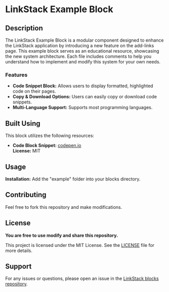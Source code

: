 # LinkStack Example Block

## Description

The LinkStack Example Block is a modular component designed to enhance the LinkStack application by introducing a new feature on the add-links page. This example block serves as an educational resource, showcasing the new system architecture. Each file includes comments to help you understand how to implement and modify this system for your own needs.

### Features

- **Code Snippet Block:** Allows users to display formatted, highlighted code on their pages.
- **Copy & Download Options:** Users can easily copy or download code snippets.
- **Multi-Language Support:** Supports most programming languages.

## Built Using

This block utilizes the following resources:

- **Code Block Snippet:** [codepen.io](https://codepen.io/daemondevin/pen/pNqpQE)  
  **License:** MIT

## Usage

**Installation:** Add the "example" folder into your blocks directory.

## Contributing

Feel free to fork this repository and make modifications.

## License

**You are free to use modify and share this repository.**

This project is licensed under the MIT License. See the [LICENSE](LICENSE) file for more details.

## Support

For any issues or questions, please open an issue in the [LinkStack blocks repository](https://github.com/LinkStackOrg/linkstack-blocks).
